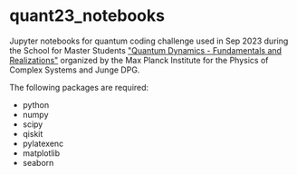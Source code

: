 # quant23_notebooks

Jupyter notebooks for quantum coding challenge used in Sep 2023 during the School for Master Students ["Quantum Dynamics - Fundamentals and Realizations"](https://www.pks.mpg.de/quant23) organized by the Max Planck Institute for the Physics of Complex Systems and Junge DPG.


The following packages are required:
* python
* numpy
* scipy
* qiskit
* pylatexenc
* matplotlib
* seaborn
